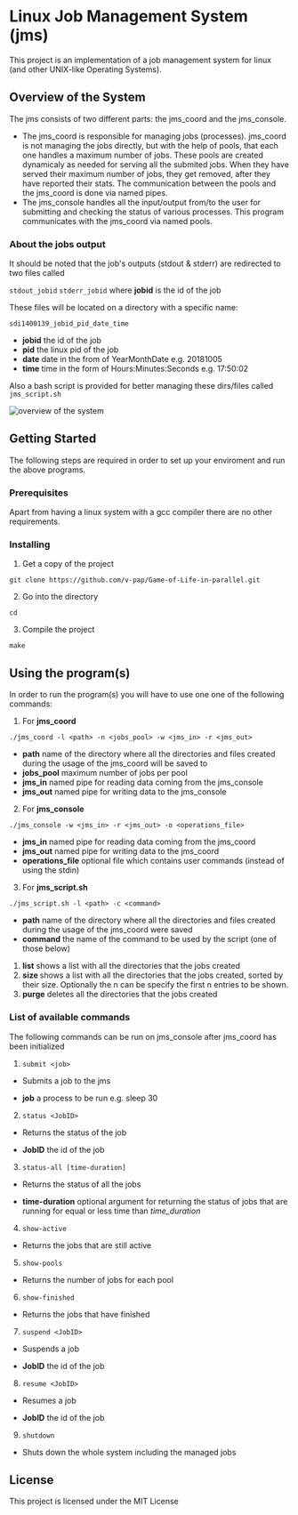 # Linux Job Management System (jms)

This project is an implementation of a job management system for linux (and other UNIX-like Operating Systems).
## Overview of the System

The jms consists of two different parts: the jms_coord and the jms_console.
* The jms_coord is responsible for managing jobs (processes). jms_coord is not managing the jobs directly, but with the help of pools, that each one handles a maximum number of jobs. These pools are created dynamicaly as needed for serving all the submited jobs. When they have served their maximum number of jobs, they get removed, after they have reported their stats. The communication between the pools and the jms_coord is done via named pipes.
* The jms_console handles all the input/output from/to the user for submitting and checking the status of various processes. This program communicates with the jms_coord via named pools.
### About the jobs output
It should be noted that the job's outputs (stdout & stderr) are redirected to two files called

```stdout_jobid```
```stderr_jobid```
where **jobid** is the id of the job

These files will be located on a directory with a specific name:

```sdi1400139_jobid_pid_date_time```
* **jobid** the id of the job
* **pid** the linux pid of the job
* **date** date in the from of YearMonthDate e.g. 20181005
* **time** time in the form of Hours:Minutes:Seconds e.g. 17:50:02

Also a bash script is provided for better managing these dirs/files called ```jms_script.sh```

![overview of the system](https://imgur.com/oGeA5RU.jpg)

## Getting Started

The following steps are required in order to set up your enviroment and run the above programs.

### Prerequisites

Apart from having a linux system with a gcc compiler there are no other requirements.

### Installing

1) Get a copy of the project
```
git clone https://github.com/v-pap/Game-of-Life-in-parallel.git
```
2) Go into the directory
```
cd 
```
3) Compile the project
```
make
```

## Using the program(s)

In order to run the program(s) you will have to use one one of the following commands:

1) For **jms_coord**
```
./jms_coord -l <path> -n <jobs_pool> -w <jms_in> -r <jms_out>
```
* **path** name of the directory where all the directories and files created during the usage of the jms_coord will be saved to
* **jobs_pool** maximum number of jobs per pool
* **jms_in** named pipe for reading data coming from the jms_console
* **jms_out** named pipe for writing data to the jms_console

2) For **jms_console**
```
./jms_console -w <jms_in> -r <jms_out> -o <operations_file>
```
* **jms_in** named pipe for reading data coming from the jms_coord
* **jms_out** named pipe for writing data to the jms_coord
* **operations_file** optional file which contains user commands (instead of using the stdin) 

3) For **jms_script.sh**
```
./jms_script.sh -l <path> -c <command>
```
* **path** name of the directory where all the directories and files created during the usage of the jms_coord were saved
* **command** the name of the command to be used by the script (one of those below)
1) **list** shows a list with all the directories that the jobs created
2) **size <n>** shows a list with all the directories that the jobs created, sorted by their size.
  Optionally the n can be specify the first n entries to be shown.
3) **purge** deletes all the directories that the jobs created

### List of available commands
The following commands can be run on jms_console after jms_coord has been initialized
1) ```submit <job>```

* Submits a job to the jms

* **job** a process to be run e.g. sleep 30


2) ```status <JobID>```

* Returns the status of the job

* **JobID** the id of the job

3) ```status-all [time-duration]```

* Returns the status of all the jobs

* **time-duration** optional argument for returning the status of jobs that are running for equal or less time than *time_duration*

4) ```show-active```

* Returns the jobs that are still active

5) ```show-pools```

* Returns the number of jobs for each pool

6) ```show-finished```

* Returns the jobs that have finished

7) ```suspend <JobID>```

* Suspends a job

* **JobID** the id of the job

8) ```resume <JobID>```

* Resumes a job

* **JobID** the id of the job

9) ```shutdown```

* Shuts down the whole system including the managed jobs


## License

This project is licensed under the MIT License
